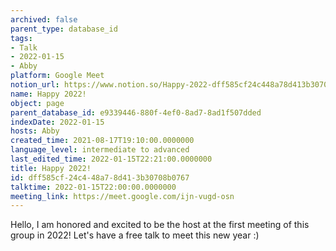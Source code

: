 ```yaml
---
archived: false
parent_type: database_id
tags:
- Talk
- 2022-01-15
- Abby
platform: Google Meet
notion_url: https://www.notion.so/Happy-2022-dff585cf24c448a78d413b30708b0767
name: Happy 2022!
object: page
parent_database_id: e9339446-880f-4ef0-8ad7-8ad1f507dded
indexDate: 2022-01-15
hosts: Abby
created_time: 2021-08-17T19:10:00.0000000
language_level: intermediate to advanced
last_edited_time: 2022-01-15T22:21:00.0000000
title: Happy 2022!
id: dff585cf-24c4-48a7-8d41-3b30708b0767
talktime: 2022-01-15T22:00:00.0000000
meeting_link: https://meet.google.com/ijn-vugd-osn
---
```


Hello, I am honored and excited to be the host at the first meeting of this group in 2022! Let's have a free talk to meet this new year :)





